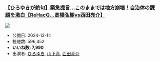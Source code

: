 ### [【ひろゆきが絶句】緊急提言…このままでは地方崩壊！自治体の課題を激白【ReHacQ…高橋弘樹vs西田亮介】](https://www.youtube.com/watch?v=cev2NJwjYj0)
[![](https://img.youtube.com/vi/cev2NJwjYj0/sddefault.jpg)](https://www.youtube.com/watch?v=cev2NJwjYj0)
-   公開日: 2024-12-14
-   視聴数: 596,452
-   **いいね数: 7,990**
-   出演者: [ひろゆき](/rehacq_fan/people/ひろゆき "wikilink"), [山下真](/rehacq_fan/people/山下真 "wikilink"), [西田亮介](/rehacq_fan/people/西田亮介 "wikilink")
